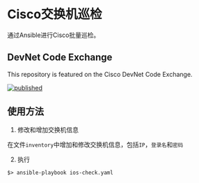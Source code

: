 # Cisco交换机巡检

通过Ansible进行Cisco批量巡检。

## DevNet Code Exchange
This repository is featured on the Cisco DevNet Code Exchange.

[![published](https://static.production.devnetcloud.com/codeexchange/assets/images/devnet-published.svg)](https://developer.cisco.com/codeexchange/github/repo/wafersystems/ios-check)


## 使用方法

1. 修改和增加交换机信息

  在文件`inventory`中增加和修改交换机信息，包括`IP`，`登录名`和`密码`

2. 执行 
```
$> ansible-playbook ios-check.yaml
```

